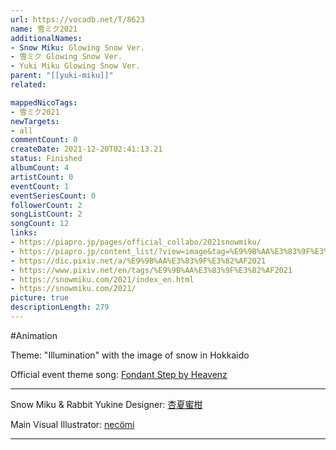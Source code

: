 ```yaml
---
url: https://vocadb.net/T/8623
name: 雪ミク2021
additionalNames: 
- Snow Miku: Glowing Snow Ver.
- 雪ミク Glowing Snow Ver.
- Yuki Miku Glowing Snow Ver.
parent: "[[yuki-miku]]"
related:

mappedNicoTags:
- 雪ミク2021
newTargets:
- all
commentCount: 0
createDate: 2021-12-20T02:41:13.21
status: Finished
albumCount: 4
artistCount: 0
eventCount: 1
eventSeriesCount: 0
followerCount: 2
songListCount: 2
songCount: 12
links: 
- https://piapro.jp/pages/official_collabo/2021snowmiku/
- https://piapro.jp/content_list/?view=image&tag=%E9%9B%AA%E3%83%9F%E3%82%AF%EF%BC%92%EF%BC%90%EF%BC%92%EF%BC%91
- https://dic.pixiv.net/a/%E9%9B%AA%E3%83%9F%E3%82%AF2021
- https://www.pixiv.net/en/tags/%E9%9B%AA%E3%83%9F%E3%82%AF2021
- https://snowmiku.com/2021/index_en.html
- https://snowmiku.com/2021/
picture: true
descriptionLength: 279
---
```


#Animation

Theme: "Illumination" with the image of snow in Hokkaido

Official event theme song: [Fondant Step by Heavenz](https://vocadb.net/S/303006)

----

Snow Miku & Rabbit Yukine Designer: [杏夏蜜柑](https://piapro.jp/annitu)

Main Visual Illustrator: [necömi](https://vocadb.net/Ar/84842)

---

